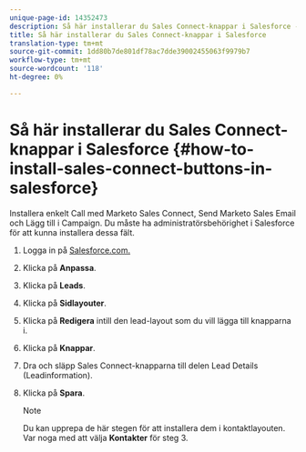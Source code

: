 ```yaml
---
unique-page-id: 14352473
description: Så här installerar du Sales Connect-knappar i Salesforce - Marketo Docs - produktdokumentation
title: Så här installerar du Sales Connect-knappar i Salesforce
translation-type: tm+mt
source-git-commit: 1dd80b7de801df78ac7dde39002455063f9979b7
workflow-type: tm+mt
source-wordcount: '118'
ht-degree: 0%

---
```



# Så här installerar du Sales Connect-knappar i Salesforce {#how-to-install-sales-connect-buttons-in-salesforce}

Installera enkelt Call med Marketo Sales Connect, Send Marketo Sales Email och Lägg till i Campaign. Du måste ha administratörsbehörighet i Salesforce för att kunna installera dessa fält.

1. Logga in på [Salesforce.com.](https://salesforce.com)
1. Klicka på **Anpassa**.
1. Klicka på **Leads**.
1. Klicka på **Sidlayouter**.
1. Klicka på **Redigera** intill den lead-layout som du vill lägga till knapparna i.
1. Klicka på **Knappar**.
1. Dra och släpp Sales Connect-knapparna till delen Lead Details (Leadinformation).
1. Klicka på **Spara**.

   >[!NOTE]
   >
   >Du kan upprepa de här stegen för att installera dem i kontaktlayouten. Var noga med att välja **Kontakter** för steg 3.
